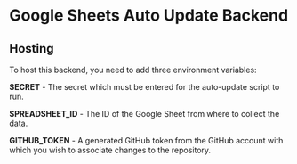 # Google Sheets Auto Update Backend

## Hosting

To host this backend, you need to add three environment variables:

**SECRET** - The secret which must be entered for the auto-update script to run.

**SPREADSHEET_ID** - The ID of the Google Sheet from where to collect the data.

**GITHUB_TOKEN** - A generated GitHub token from the GitHub account with which you wish to associate changes to the repository.
